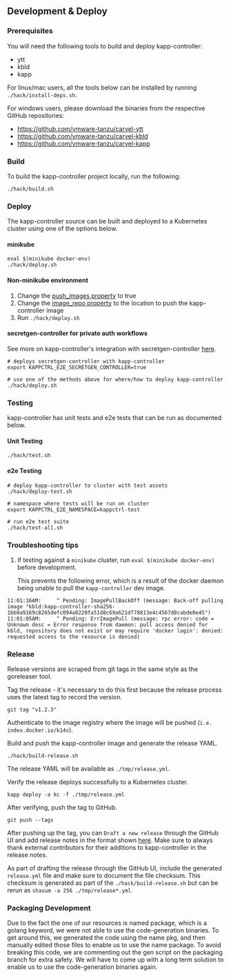 ## Development & Deploy

### Prerequisites

You will need the following tools to build and deploy kapp-controller: 
* ytt
* kbld
* kapp

For linux/mac users, all the tools below can be installed by running `./hack/install-deps.sh`.

For windows users, please download the binaries from the respective GitHub repositories:
* https://github.com/vmware-tanzu/carvel-ytt
* https://github.com/vmware-tanzu/carvel-kbld
* https://github.com/vmware-tanzu/carvel-kapp

### Build

To build the kapp-controller project locally, run the following:
```
./hack/build.sh
```

### Deploy

The kapp-controller source can be built and deployed to a Kubernetes cluster using one of the options below.

#### minikube 

```
eval $(minikube docker-env)
./hack/deploy.sh
```

#### Non-minikube environment

1. Change the [push_images property](https://github.com/vmware-tanzu/carvel-kapp-controller/blob/develop/config/values.yml#L10) to true
2. Change the [image_repo property](https://github.com/vmware-tanzu/carvel-kapp-controller/blob/develop/config/values.yml#L12) to the location to push the kapp-controller image
3. Run `./hack/deploy.sh`

#### secretgen-controller for private auth workflows

See more on kapp-controller's integration with secretgen-controller [here](https://carvel.dev/kapp-controller/docs/latest/private-registry-auth/).

```
# deploys secretgen-controller with kapp-controller
export KAPPCTRL_E2E_SECRETGEN_CONTROLLER=true

# use one of the methods above for where/how to deploy kapp-controller
./hack/deploy.sh
```

### Testing

kapp-controller has unit tests and e2e tests that can be run as documented below.

#### Unit Testing

```
./hack/test.sh
```

#### e2e Testing

```
# deploy kapp-controller to cluster with test assets
./hack/deploy-test.sh

# namespace where tests will be run on cluster
export KAPPCTRL_E2E_NAMESPACE=kappctrl-test

# run e2e test suite
./hack/test-all.sh
```

### Troubleshooting tips

1. If testing against a `minikube` cluster, run `eval $(minikube docker-env)` before development.

   This prevents the following error, which is a result of the docker daemon being unable to pull the `kapp-controller` dev image.

```
11:01:16AM:     ^ Pending: ImagePullBackOff (message: Back-off pulling image "kbld:kapp-controller-sha256-1bb8a9169c8265defc094a0220fa51d8c69a621d778813e4c4567d8cabde0e45")
11:01:05AM:     ^ Pending: ErrImagePull (message: rpc error: code = Unknown desc = Error response from daemon: pull access denied for kbld, repository does not exist or may require 'docker login': denied: requested access to the resource is denied)
```

### Release

Release versions are scraped from git tags in the same style as the goreleaser
tool.

Tag the release - it's necessary to do this first because the release process uses the latest tag to record the version.
```
git tag "v1.2.3"
```

Authenticate to the image registry where the image will be pushed (`i.e. index.docker.io/k14s`).

Build and push the kapp-controller image and generate the release YAML.
```
./hack/build-release.sh
```

The release YAML will be available as `./tmp/release.yml`.

Verify the release deploys successfully to a Kubernetes cluster.
```
kapp deploy -a kc -f ./tmp/release.yml
```

After verifying, push the tag to GitHub.
```
git push --tags
```

After pushing up the tag, you can `Draft a new release` through the GitHub UI and 
add release notes in the format shown [here](https://github.com/vmware-tanzu/carvel-kapp-controller/releases/tag/v0.20.0). 
Make sure to always thank external contributors for their additions to kapp-controller 
in the release notes.

As part of drafting the release through the GitHub UI, include the generated `release.yml` 
file and make sure to document the file checksum. This checksum is generated as part of 
the `./hack/build-release.sh` but can be rerun as `shasum -a 256 ./tmp/release*.yml`.

### Packaging Development

Due to the fact the one of our resources is named package, which is a golang
keyword, we were not able to use the code-generation binaries. To get around
this, we generated the code using the name pkg, and then manually edited those
files to enable us to use the name package. To avoid breaking this code, we are
commenting out the gen script on the packaging branch for extra safety. We will
have to come up with a long term solution to enable us to use the
code-generation binaries again.
